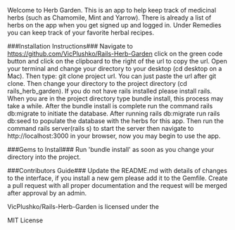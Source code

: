 Welcome to Herb Garden. This is an app to help keep track of medicinal herbs (such as Chamomile, Mint and Yarrow). There is already a list of herbs on the app when you get signed up and logged in. Under Remedies you can keep track of your favorite herbal recipes.

###Installation Instructions###
Navigate to https://github.com/VicPlushko/Rails-Herb-Garden click on the green code button and click on the clipboard to the right of the url to copy the url. Open your terminal and change your directory to your desktop (cd desktop on a Mac). Then type: git clone project url. You can just paste the url after git clone. Then change your directory to the project directory (cd rails_herb_garden). If you do not have rails installed please install rails. When you are in the project directory type bundle install, this process may take a while. After the bundle install is complete run the command rails db:migrate to initiate the database. After running rails db:migrate run rails db:seed to populate the database with the herbs for this app. Then run the command rails server(rails s) to start the server then navigate to http://localhost:3000 in your browser, now you may begin to use the app.

###Gems to Install### Run 'bundle install' as soon as you change your directory into the project.

###Contributors Guide### Update the README.md with details of changes to the interface, if you install a new gem please add it to the Gemfile. Create a pull request with all proper documentation and the request will be merged after approval by an admin.

VicPlushko/Rails-Herb-Garden is licensed under the

MIT License
